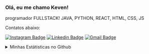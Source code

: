 ### Olá, eu me chamo Keven!

programador FULLSTACK!
JAVA, PYTHON,
REACT, HTML, CSS, JS

Contatos abaixo:

[![Instagram Badge](https://img.shields.io/badge/-@kevinapsantos-F44747?style=for-the-badge&labelColor=F44747&logo=instagram&logoColor=white&link=https://instagram.com/kevinapsantos)](https://instagram.com/kevinapsantos) [![Linkedin Badge](https://img.shields.io/badge/-kevensantos-blue?style=for-the-badge&logo=Linkedin&logoColor=white&link=https://www.linkedin.com/in/keven-santos-430849201/)](https://www.linkedin.com/in/keven-santos-430849201/)
[![Gmail Badge](https://img.shields.io/badge/-Gmail-c14438?style=for-the-badge&logo=Gmail&logoColor=white&link=mailto:keven.clash3@gmail.com)](mailto:keven.clash3@gmail.com)


<details>
    <summary>Minhas Estátisticas no Github</summary>
        <img align="left" src="https://github-readme-stats.vercel.app/api/top-langs?locale=pt-br&username=KevinAp-5&theme=dark" alt="Techs utilizadas nos projetos" />
        <img align="right" src="https://github-readme-stats.vercel.app/api?locale=pt-br&username=KevinAp-5&theme=dark&show_icons=true&include_all_commits=true" alt="Estátisticas Gerais" />
</details>
